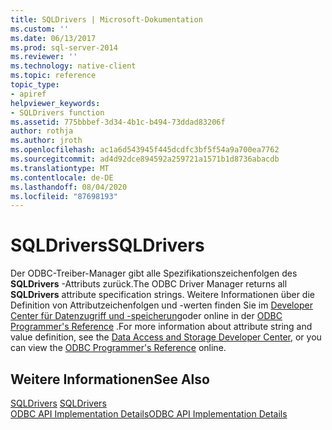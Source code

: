 ```yaml
---
title: SQLDrivers | Microsoft-Dokumentation
ms.custom: ''
ms.date: 06/13/2017
ms.prod: sql-server-2014
ms.reviewer: ''
ms.technology: native-client
ms.topic: reference
topic_type:
- apiref
helpviewer_keywords:
- SQLDrivers function
ms.assetid: 775bbbef-3d34-4b1c-b494-73ddad83206f
author: rothja
ms.author: jroth
ms.openlocfilehash: ac1a6d543945f445dcdfc3bf5f54a9a700ea7762
ms.sourcegitcommit: ad4d92dce894592a259721a1571b1d8736abacdb
ms.translationtype: MT
ms.contentlocale: de-DE
ms.lasthandoff: 08/04/2020
ms.locfileid: "87698193"
---
```

# <a name="sqldrivers"></a><span data-ttu-id="f3b14-102">SQLDrivers</span><span class="sxs-lookup"><span data-stu-id="f3b14-102">SQLDrivers</span></span>
  <span data-ttu-id="f3b14-103">Der ODBC-Treiber-Manager gibt alle Spezifikationszeichenfolgen des **SQLDrivers** -Attributs zurück.</span><span class="sxs-lookup"><span data-stu-id="f3b14-103">The ODBC Driver Manager returns all **SQLDrivers** attribute specification strings.</span></span> <span data-ttu-id="f3b14-104">Weitere Informationen über die Definition von Attributzeichenfolgen und -werten finden Sie im [Developer Center für Datenzugriff und -speicherung](https://go.microsoft.com/fwlink/?LinkId=4173)oder online in der [ODBC Programmer's Reference](https://go.microsoft.com/fwlink/?LinkId=45250) .</span><span class="sxs-lookup"><span data-stu-id="f3b14-104">For more information about attribute string and value definition, see the [Data Access and Storage Developer Center](https://go.microsoft.com/fwlink/?LinkId=4173), or you can view the [ODBC Programmer's Reference](https://go.microsoft.com/fwlink/?LinkId=45250) online.</span></span>  
  
## <a name="see-also"></a><span data-ttu-id="f3b14-105">Weitere Informationen</span><span class="sxs-lookup"><span data-stu-id="f3b14-105">See Also</span></span>  
 <span data-ttu-id="f3b14-106">[SQLDrivers](https://go.microsoft.com/fwlink/?LinkId=59341) </span><span class="sxs-lookup"><span data-stu-id="f3b14-106">[SQLDrivers](https://go.microsoft.com/fwlink/?LinkId=59341) </span></span>  
 [<span data-ttu-id="f3b14-107">ODBC API Implementation Details</span><span class="sxs-lookup"><span data-stu-id="f3b14-107">ODBC API Implementation Details</span></span>](odbc-api-implementation-details.md)  
  
  
